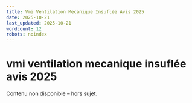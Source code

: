 ```yaml
---
title: Vmi Ventilation Mecanique Insuflée Avis 2025
date: 2025-10-21
last_updated: 2025-10-21
wordcount: 12
robots: noindex
---
```


# vmi ventilation mecanique insuflée avis 2025

Contenu non disponible – hors sujet.